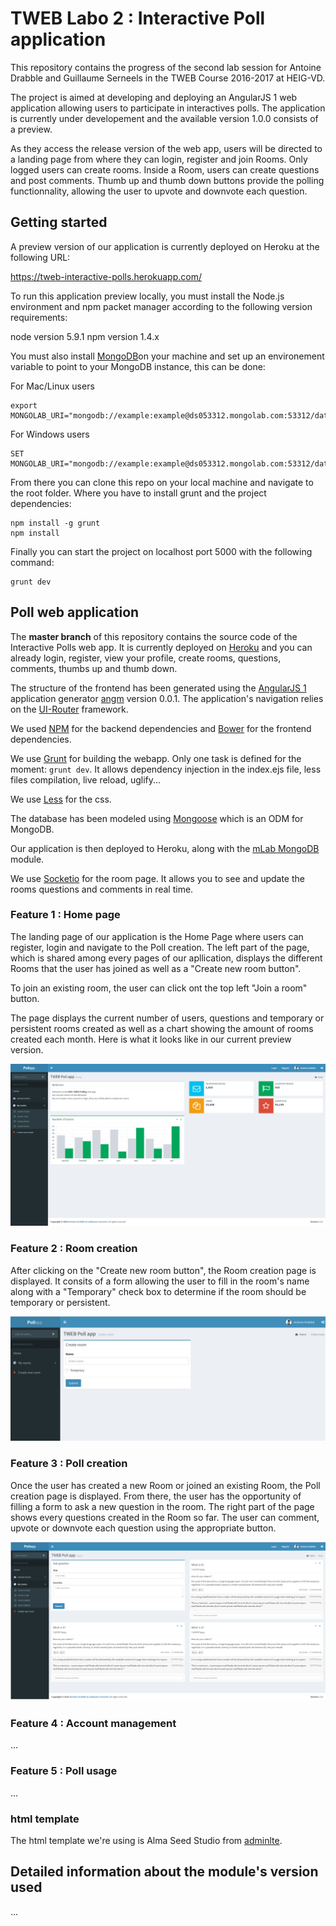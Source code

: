 # TWEB Labo 2 : Interactive Poll application

This repository contains the progress of the second lab session for Antoine Drabble and Guillaume Serneels in the TWEB Course 2016-2017 at HEIG-VD. 

The project is aimed at developing and deploying an AngularJS 1 web application allowing users to participate in interactives polls. The application is currently under developement and the available version 1.0.0 consists of a preview.

As they access the release version of the web app, users will be directed to a landing page from where they can login, register and join Rooms. Only logged users can create rooms.
Inside a Room, users can create questions and post comments. Thumb up and thumb down buttons provide the polling functionnality, allowing the user to upvote and downvote each question.


## Getting started

A preview version of our application is currently deployed on Heroku at the following URL:

https://tweb-interactive-polls.herokuapp.com/

To run this application preview locally, you must install the Node.js environment and npm packet manager according to the following version requirements:

node version 5.9.1
npm version 1.4.x

You must also install [MongoDB](https://docs.mongodb.com/getting-started/shell/installation/)on your machine and set up an environement variable to point to your MongoDB instance, this can be done:

For Mac/Linux users

```
export MONGOLAB_URI="mongodb://example:example@ds053312.mongolab.com:53312/database"
```

For Windows users

```
SET MONGOLAB_URI="mongodb://example:example@ds053312.mongolab.com:53312/database"
```

From there you can clone this repo on your local machine and navigate to the root folder. Where you have to install grunt and the project dependencies:

```
npm install -g grunt
npm install
```

Finally you can start the project on localhost port 5000 with the following command:

```
grunt dev
```

## Poll web application

The **master branch** of this repository contains the source code of the Interactive Polls web app. It is currently deployed on [Heroku](www.heroku.com) and you can already login, register, view your profile, create rooms, questions, comments, thumbs up and thumb down.

The structure of the frontend has been generated using the [AngularJS 1](https://angularjs.org) application generator [angm](https://github.com/newaeonweb/generator-angm) version 0.0.1. The application's navigation relies on the [UI-Router](https://github.com/angular-ui/ui-router) framework.

We used [NPM](https://www.npmjs.com/) for the backend dependencies and [Bower](https://bower.io/) for the frontend dependencies.

We use [Grunt](http://gruntjs.com/) for building the webapp. Only one task is defined for the moment: `grunt dev`. It allows dependency injection in the index.ejs file, less files compilation, live reload, uglify...

We use [Less](http://lesscss.org/) for the css.

The database has been modeled using [Mongoose](http://mongoosejs.com/) which is an ODM for MongoDB.

Our application is then deployed to Heroku, along with the [mLab MongoDB](https://elements.heroku.com/addons/mongolab) module.

We use [Socketio](http://socket.io/) for the room page. It allows you to see and update the rooms questions and comments in real time.

### Feature 1 : Home page

The landing page of our application is the Home Page where users can register, login and navigate to the Poll creation. The left part of the page, which is shared among every pages of our apllication, displays the different Rooms that the user has joined as well as a "Create new room button". 

To join an existing room, the user can click ont the top left "Join a room" button.

The page displays the current number of users, questions and temporary or persistent rooms created as well as a chart showing the amount of rooms created each month. Here is what it looks like in our current preview version.

![Preview 1](preview1.png)

### Feature 2 : Room creation

After clicking on the "Create new room button", the Room creation page is displayed. It consits of a form allowing the user to fill in the room's name along with a "Temporary" check box to determine if the room should be temporary or persistent.

![Preview Room Creation](preview_room_create.png)

### Feature 3 : Poll creation

Once the user has created a new Room or joined an existing Room, the Poll creation page is displayed. From there, the user has the opportunity of filling a form to ask a new question in the room.
The right part of the page shows every questions created in the Room so far. The user can comment, upvote or downvote each question using the appropriate button.

![Preview 2](preview2.png)

### Feature 4 : Account management

...

### Feature 5 : Poll usage

...

### html template

The html template we're using is Alma Seed Studio from [adminlte](https://almsaeedstudio.com/).

## Detailed information about the module's version used



...
